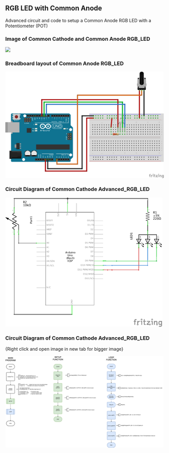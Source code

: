 ## RGB LED with Common Anode
Advanced circuit and code to setup a Common Anode RGB LED with a Potentiometer (POT)

### Image of Common Cathode and Common Anode RGB_LED

<img src="http://www.mikroblog.net/wp-content/uploads/2015/11/rgb-led-pinout.jpg" width="500">

### Breadboard layout of Common Anode RGB_LED

<img src="docs/Advanced_RGB_LED_bb.png" width="800px">

### Circuit Diagram of Common Cathode Advanced_RGB_LED

<img src="docs/Advanced_RGB_LED_schem.png" width="500">

### Circuit Diagram of Common Cathode Advanced_RGB_LED
{Right click and open image in new tab for bigger image}

<img src="docs/Advanced_RGB_LED_Flowchart.png" width="800px">
